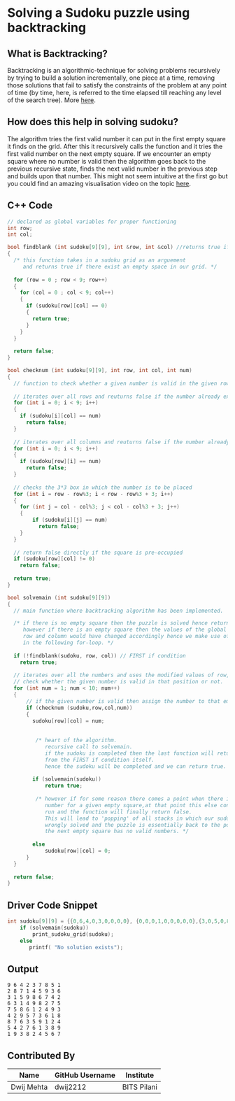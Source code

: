 # Solving a Sudoku puzzle using backtracking

## What is Backtracking?
Backtracking is an algorithmic-technique for solving problems recursively by trying to build a solution incrementally, one piece at a time, removing those solutions that fail to satisfy the constraints of the problem at any point of time (by time, here, is referred to the time elapsed till reaching any level of the search tree).
More [here](https://www.geeksforgeeks.org/backtracking-introduction/).

## How does this help in solving sudoku?
The algorithm tries the first valid number it can put in the first empty square it finds on the grid. After this it recursively calls the function and it tries the first valid number on the next empty square.
If we encounter an empty square where no number is valid then the algorithm goes back to the previous recursive state, finds the next valid number in the previous step and builds upon that number.
This might not seem intuitive at the first go but you could find an amazing visualisation video on the topic [here](https://www.youtube.com/watch?v=_vWRZiDUGHU).

## C++ Code
```cpp
// declared as global variables for proper functioning
int row;
int col;

bool findblank (int sudoku[9][9], int &row, int &col) //returns true if there is an unassigned value in grid
{
  /* this function takes in a sudoku grid as an arguement 
     and returns true if there exist an empty space in our grid. */
     
  for (row = 0 ; row < 9; row++)
  {
    for (col = 0 ; col < 9; col++)
    {
      if (sudoku[row][col] == 0)
      {
        return true;
      }
    }
  }
  
  return false;
}

bool checknum (int sudoku[9][9], int row, int col, int num)
{
  // function to check whether a given number is valid in the given row and column
  
  // iterates over all rows and reuturns false if the number already exist in the column.
  for (int i = 0; i < 9; i++)
  {
    if (sudoku[i][col] == num)
      return false;
  }
  
  // iterates over all columns and reuturns false if the number already exist in the row.
  for (int i = 0; i < 9; i++)
  {
    if (sudoku[row][i] == num)
      return false;
  }
  
  // checks the 3*3 box in which the number is to be placed
  for (int i = row - row%3; i < row - row%3 + 3; i++)
  {
    for (int j = col - col%3; j < col - col%3 + 3; j++)
    {   
        if (sudoku[i][j] == num)
          return false;
    }
  }
  
  // return false directly if the square is pre-occupied
  if (sudoku[row][col] != 0)
    return false;
  
  return true;
}

bool solvemain (int sudoku[9][9])
{
  // main function where backtracking algorithm has been implemented.

  /* if there is no empty square then the puzzle is solved hence return true.
     however if there is an empty square then the values of the global variables 
     row and column would have changed accordingly hence we make use of them
     in the following for-loop. */
     
  if (!findblank(sudoku, row, col)) // FIRST if condition
    return true;
  
  // iterates over all the numbers and uses the modified values of row, col to 
  // check whether the given number is valid in that position or not.
  for (int num = 1; num < 10; num++)
  {
      // if the given number is valid then assign the number to that empty square
      if (checknum (sudoku,row,col,num))
      { 
        sudoku[row][col] = num;
        
	
         /* heart of the algorithm. 
            recursive call to solvemain.
            if the sudoku is completed then the last function will return true 
            from the FIRST if condition itself.
            hence the sudoku will be completed and we can return true. */
	    
        if (solvemain(sudoku))
			return true;
          
         /* however if for some reason there comes a point when there is no valid
            number for a given empty square,at that point this else condition will 
            run and the function will finally return false.
            This will lead to 'popping' of all stacks in which our sudoku has been
            wrongly solved and the puzzle is essentially back to the point on which
            the next empty square has no valid numbers. */
	    
        else
			sudoku[row][col] = 0;
      }
  }
  
  return false;
}
```

## Driver Code Snippet
```cpp
int sudoku[9][9] = {{0,6,4,0,3,0,0,0,0}, {0,0,0,1,0,0,0,0,0},{3,0,5,0,8,0,0,0,2},{0,0,0,0,0,8,0,7,0},{7,5,0,6,0,2,4,0,0},{0,0,0,0,0,0,0,1,8},{0,0,0,0,0,0,0,0,0},{0,0,2,7,0,0,0,0,9},{1,0,3,0,0,4,0,6,0}};
    if (solvemain(sudoku))  
        print_sudoku_grid(sudoku);
    else
       printf( "No solution exists");
```

## Output
```terminal
9 6 4 2 3 7 8 5 1                                                                                                               
2 8 7 1 4 5 9 3 6                                                                                                               
3 1 5 9 8 6 7 4 2                                                                                                               
6 3 1 4 9 8 2 7 5                                                                                                               
7 5 8 6 1 2 4 9 3                                                                                                               
4 2 9 5 7 3 6 1 8                                                                                                               
8 7 6 3 5 9 1 2 4                                                                                                               
5 4 2 7 6 1 3 8 9                                                                                                               
1 9 3 8 2 4 5 6 7 
```

## Contributed By

| Name | GitHub Username | Institute |
| --- | --- | --- |
| Dwij Mehta | dwij2212 | BITS Pilani |
